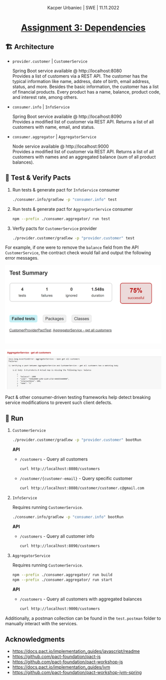 <div align="center">
  <p>Kacper Urbaniec | SWE | 11.11.2022</p>
  <h1><ins>Assignment 3: Dependencies</ins></h1>
</div>

## 🏗️ Architecture

* `provider.customer` | `CustomerService`

  Spring Boot service available @ http://localhost:8080     
  Provides a list of customers via a REST API. The customer has the typical information like name, address, date of birth, email address, status, and more. Besides the basic information, the customer has a list of financial products. Every product has a name, balance, product code, and interest rate, among others.

* `consumer.info` | `InfoService`

  Spring Boot service available @ http://localhost:8090     
  Provides a modified list of customer via REST API. Returns a list of all customers with name, email, and status.

* `consumer.aggregator` | `AggregatorService`

  Node service available @ http://localhost:9000     
  Provides a modified list of customer via REST API. Returns a list of all customers with names and an aggregated balance (sum of all product balances).

## 🤝 Test & Verify Pacts

1. Run tests & generate pact for `InfoService` consumer

   ```bash
   ./consumer.info/gradlew -p "consumer.info" test 
   ```

2. Run tests & generate pact for `AggregatorService` consumer

   ```bash
   npm --prefix ./consumer.aggregator/ run test 
   ```

3. Verfiy pacts for `CustomerService` provider

   ```bash
   ./provider.customer/gradlew -p "provider.customer" test 
   ```

For example, if one were to remove the `balance` field from the API `CustomerService`, the contract check would fail and output the following error messages.

![image-20221111204320248](.img/image-20221111204320248.png)

![image-20221111204446501](.img/image-20221111204446501.png)

Pact & other consumer-driven testing frameworks help detect breaking service modifications to prevent such client defects.

## 🚀 Run

1. `CustomerService`

   ```bash
   ./provider.customer/gradlew -p "provider.customer" bootRun 
   ```

   **API**

   * `/customers` - Query all customers

     ```bash
     curl http://localhost:8080/customers
     ```

   * `/customer/{customer-email}` - Query specific customer

     ```bash
     curl http://localhost:8080/customer/customer.c@gmail.com
     ```

2. `InfoService`

   Requires running `CustomerService`.

   ```bash
   ./consumer.info/gradlew -p "consumer.info" bootRun 
   ```

   **API**

   * `/customers` - Query all customer info

     ```bash
     curl http://localhost:8090/customers
     ```

3. `AggregatorService`

   Requires running `CustomerService`.

   ```bash
   npm --prefix ./consumer.aggregator/ run build 
   npm --prefix ./consumer.aggregator/ run start 
   ```

   **API**

   * `/customers` - Query all customers with aggregated balances

     ```bash
     curl http://localhost:9000/customers
     ```

Additionally, a postman collection can be found in the `test.postman` folder to manually interact with the services.

## Acknowledgments

* https://docs.pact.io/implementation_guides/javascript/readme
* https://github.com/pact-foundation/pact-js
* https://github.com/pact-foundation/pact-workshop-js
* https://docs.pact.io/implementation_guides/jvm
* https://github.com/pact-foundation/pact-workshop-jvm-spring